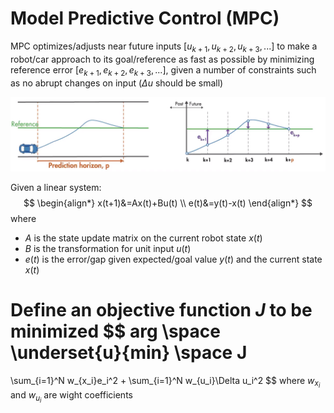 # Model Predictive Control (MPC)

MPC optimizes/adjusts near future inputs $[u_{k+1}, u_{k+2}, u_{k+3}, ...]$ to make a robot/car approach to its goal/reference as fast as possible by minimizing reference error $[e_{k+1}, e_{k+2}, e_{k+3}, ...]$, given a number of constraints such as no abrupt changes on input ($\Delta u$ should be small)

![mpc_example](imgs/mpc_example.png "mpc_example")

Given a linear system:
$$
\begin{align*}
x(t+1)&=Ax(t)+Bu(t)
\\
e(t)&=y(t)-x(t)
\end{align*}
$$
where 

* $A$ is the state update matrix on the current robot state $x(t)$
* $B$ is the transformation for unit input $u(t)$
* $e(t)$ is the error/gap given expected/goal value $y(t)$ and the current state $x(t)$

Define an objective function $J$ to be minimized
$$
arg \space \underset{u}{min} \space J
=
\sum_{i=1}^N w_{x_i}e_i^2
+
\sum_{i=1}^N w_{u_i}\Delta u_i^2
$$
where $w_{x_i}$ and $w_{u_i}$ are wight coefficients